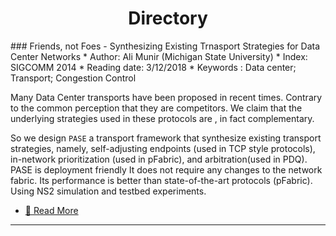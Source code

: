 <h1 align="center"> Directory </h1>
### Friends, not Foes - Synthesizing Existing Trnasport Strategies for Data Center Networks
* Author: Ali Munir (Michigan State University)
* Index: SIGCOMM 2014
* Reading date: 3/12/2018
* Keywords : Data center; Transport; Congestion Control 

Many Data Center transports have been proposed in recent times. Contrary to the common perception that they are competitors. We claim that the underlying strategies used in these protocols are , in fact complementary.

So we design `PASE` a transport framework that synthesize existing transport strategies, namely, self-adjusting endpoints (used in TCP style protocols), in-network prioritization (used in pFabric), and arbitration(used in PDQ). PASE is deployment friendly It does not require any changes to the network fabric. Its performance is better than state-of-the-art protocols (pFabric). Using NS2 simulation and testbed experiments.

* [:heart_decoration: Read More](https://miqianmimi.github.io/2018/12/03/PASE/#more)

---